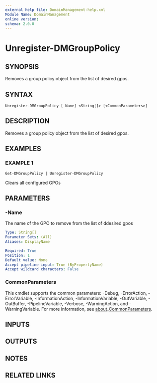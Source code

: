 ```yaml
---
external help file: DomainManagement-help.xml
Module Name: DomainManagement
online version:
schema: 2.0.0
---
```


# Unregister-DMGroupPolicy

## SYNOPSIS
Removes a group policy object from the list of desired gpos.

## SYNTAX

```
Unregister-DMGroupPolicy [-Name] <String[]> [<CommonParameters>]
```

## DESCRIPTION
Removes a group policy object from the list of desired gpos.

## EXAMPLES

### EXAMPLE 1
```
Get-DMGroupPolicy | Unregister-DMGroupPolicy
```

Clears all configured GPOs

## PARAMETERS

### -Name
The name of the GPO to remove from the list of ddesired gpos

```yaml
Type: String[]
Parameter Sets: (All)
Aliases: DisplayName

Required: True
Position: 1
Default value: None
Accept pipeline input: True (ByPropertyName)
Accept wildcard characters: False
```

### CommonParameters
This cmdlet supports the common parameters: -Debug, -ErrorAction, -ErrorVariable, -InformationAction, -InformationVariable, -OutVariable, -OutBuffer, -PipelineVariable, -Verbose, -WarningAction, and -WarningVariable. For more information, see [about_CommonParameters](http://go.microsoft.com/fwlink/?LinkID=113216).

## INPUTS

## OUTPUTS

## NOTES

## RELATED LINKS
